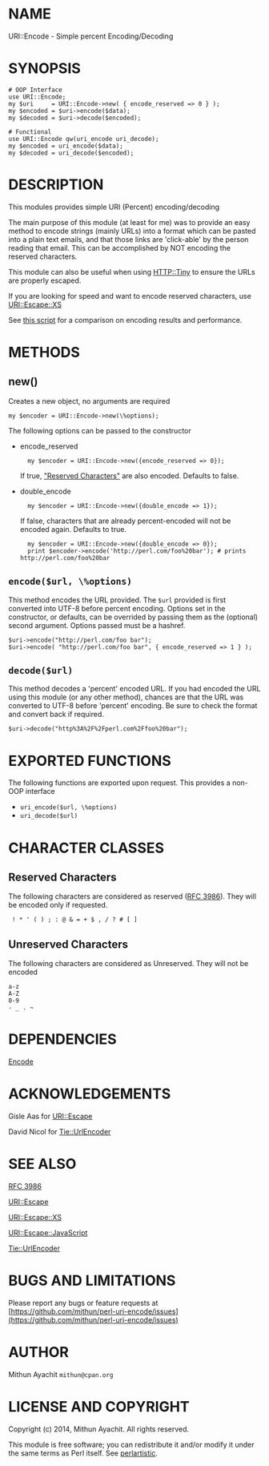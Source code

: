 # NAME

URI::Encode - Simple percent Encoding/Decoding

# SYNOPSIS

    # OOP Interface
    use URI::Encode;
    my $uri     = URI::Encode->new( { encode_reserved => 0 } );
    my $encoded = $uri->encode($data);
    my $decoded = $uri->decode($encoded);

    # Functional
    use URI::Encode qw(uri_encode uri_decode);
    my $encoded = uri_encode($data);
    my $decoded = uri_decode($encoded);

# DESCRIPTION

This modules provides simple URI (Percent) encoding/decoding

The main purpose of this module (at least for me) was to provide an
easy method to encode strings (mainly URLs) into a format which can be
pasted into a plain text emails, and that those links are 'click-able'
by the person reading that email. This can be accomplished by NOT
encoding the reserved characters.

This module can also be useful when using [HTTP::Tiny](https://metacpan.org/pod/HTTP::Tiny) to ensure the
URLs are properly escaped.

If you are looking for speed and want to encode reserved characters,
use [URI::Escape::XS](https://metacpan.org/pod/URI::Escape::XS)

See [this
script](https://github.com/mithun/perl-uri-encode/raw/master/.author/benchmark.pl)
for a comparison on encoding results and performance.

# METHODS

## new()

Creates a new object, no arguments are required

    my $encoder = URI::Encode->new(\%options);

The following options can be passed to the constructor

- encode\_reserved

        my $encoder = URI::Encode->new({encode_reserved => 0});

    If true, ["Reserved Characters"](#reserved-characters) are also encoded. Defaults to false.

- double\_encode

        my $encoder = URI::Encode->new({double_encode => 1});

    If false, characters that are already percent-encoded will not be
    encoded again. Defaults to true.

        my $encoder = URI::Encode->new({double_encode => 0});
        print $encoder->encode('http://perl.com/foo%20bar'); # prints http://perl.com/foo%20bar

## `encode($url, \%options)`

This method encodes the URL provided. The `$url` provided is first
converted into UTF-8 before percent encoding. Options set in the
constructor, or defaults, can be overrided by passing them as the
(optional) second argument. Options passed must be a hashref.

    $uri->encode("http://perl.com/foo bar");
    $uri->encode( "http://perl.com/foo bar", { encode_reserved => 1 } );

## `decode($url)`

This method decodes a 'percent' encoded URL. If you had encoded the URL
using this module (or any other method), chances are that the URL was
converted to UTF-8 before 'percent' encoding. Be sure to check the
format and convert back if required.

    $uri->decode("http%3A%2F%2Fperl.com%2Ffoo%20bar");

# EXPORTED FUNCTIONS

The following functions are exported upon request. This provides a
non-OOP interface

- `uri_encode($url, \%options)`
- `uri_decode($url)`

# CHARACTER CLASSES

## Reserved Characters

The following characters are considered as reserved ([RFC
3986](http://tools.ietf.org/html/rfc3986)). They will be encoded only if
requested.

     ! * ' ( ) ; : @ & = + $ , / ? # [ ]

## Unreserved Characters

The following characters are considered as Unreserved. They will not be
encoded

    a-z
    A-Z
    0-9
    - _ . ~

# DEPENDENCIES

[Encode](https://metacpan.org/pod/Encode)

# ACKNOWLEDGEMENTS

Gisle Aas for [URI::Escape](https://metacpan.org/pod/URI::Escape)

David Nicol for [Tie::UrlEncoder](https://metacpan.org/pod/Tie::UrlEncoder)

# SEE ALSO

[RFC 3986](http://tools.ietf.org/html/rfc3986)

[URI::Escape](https://metacpan.org/pod/URI::Escape)

[URI::Escape::XS](https://metacpan.org/pod/URI::Escape::XS)

[URI::Escape::JavaScript](https://metacpan.org/pod/URI::Escape::JavaScript)

[Tie::UrlEncoder](https://metacpan.org/pod/Tie::UrlEncoder)

# BUGS AND LIMITATIONS

Please report any bugs or feature requests at
[https://github.com/mithun/perl-uri-encode/issues](https://github.com/mithun/perl-uri-encode/issues)

# AUTHOR

Mithun Ayachit `mithun@cpan.org`

# LICENSE AND COPYRIGHT

Copyright (c) 2014, Mithun Ayachit. All rights reserved.

This module is free software; you can redistribute it and/or modify it
under the same terms as Perl itself. See [perlartistic](https://metacpan.org/pod/perlartistic).
